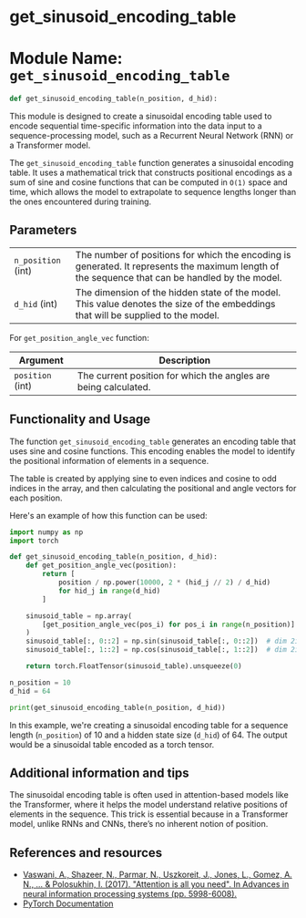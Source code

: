 # get_sinusoid_encoding_table

# Module Name: `get_sinusoid_encoding_table`

```python
def get_sinusoid_encoding_table(n_position, d_hid):
```

This module is designed to create a sinusoidal encoding table used to encode sequential time-specific information into the data input to a sequence-processing model, such as a Recurrent Neural Network (RNN) or a Transformer model.

The `get_sinusoid_encoding_table` function generates a sinusoidal encoding table. It uses a mathematical trick that constructs positional encodings as a sum of sine and cosine functions that can be computed in `O(1)` space and time, which allows the model to extrapolate to sequence lengths longer than the ones encountered during training.

## Parameters 

|||
|-| - |
| `n_position` (int) | The number of positions for which the encoding is generated. It represents the maximum length of the sequence that can be handled by the model. |
| `d_hid` (int) | The dimension of the hidden state of the model. This value denotes the size of the embeddings that will be supplied to the model. |

For `get_position_angle_vec` function:

| Argument | Description |
|-|-|
| `position` (int) | The current position for which the angles are being calculated. |

## Functionality and Usage 

The function `get_sinusoid_encoding_table` generates an encoding table that uses sine and cosine functions. This encoding enables the model to identify the positional information of elements in a sequence.

The table is created by applying sine to even indices and cosine to odd indices in the array, and then calculating the positional and angle vectors for each position.

Here's an example of how this function can be used:

```python
import numpy as np
import torch

def get_sinusoid_encoding_table(n_position, d_hid):
    def get_position_angle_vec(position):
        return [
            position / np.power(10000, 2 * (hid_j // 2) / d_hid)
            for hid_j in range(d_hid)
        ]

    sinusoid_table = np.array(
        [get_position_angle_vec(pos_i) for pos_i in range(n_position)]
    )
    sinusoid_table[:, 0::2] = np.sin(sinusoid_table[:, 0::2])  # dim 2i
    sinusoid_table[:, 1::2] = np.cos(sinusoid_table[:, 1::2])  # dim 2i+1

    return torch.FloatTensor(sinusoid_table).unsqueeze(0)

n_position = 10
d_hid = 64

print(get_sinusoid_encoding_table(n_position, d_hid))
```

In this example, we're creating a sinusoidal encoding table for a sequence length (`n_position`) of 10 and a hidden state size (`d_hid`) of 64. The output would be a sinusoidal table encoded as a torch tensor.

## Additional information and tips

The sinusoidal encoding table is often used in attention-based models like the Transformer, where it helps the model understand relative positions of elements in the sequence. This trick is essential because in a Transformer model, unlike RNNs and CNNs, there’s no inherent notion of position.

## References and resources

- [Vaswani, A., Shazeer, N., Parmar, N., Uszkoreit, J., Jones, L., Gomez, A. N., … & Polosukhin, I. (2017). "Attention is all you need". In Advances in neural information processing systems (pp. 5998-6008).](https://papers.nips.cc/paper/2017/file/3f5ee243547dee91fbd053c1c4a845aa-Paper.pdf)
- [PyTorch Documentation](https://pytorch.org/docs/stable/index.html)

